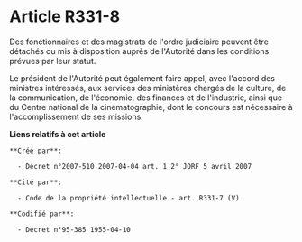 # Article R331-8

Des fonctionnaires et des magistrats de l'ordre judiciaire peuvent être détachés ou mis à disposition auprès de l'Autorité
dans les conditions prévues par leur statut.

Le président de l'Autorité peut également faire appel, avec l'accord des ministres intéressés, aux services des ministères
chargés de la culture, de la communication, de l'économie, des finances et de l'industrie, ainsi que du Centre national de la
cinématographie, dont le concours est nécessaire à l'accomplissement de ses missions.

**Liens relatifs à cet article**

	**Créé par**:

	  - Décret n°2007-510 2007-04-04 art. 1 2° JORF 5 avril 2007

	**Cité par**:

	  - Code de la propriété intellectuelle - art. R331-7 (V)

	**Codifié par**:

	  - Décret n°95-385 1955-04-10
